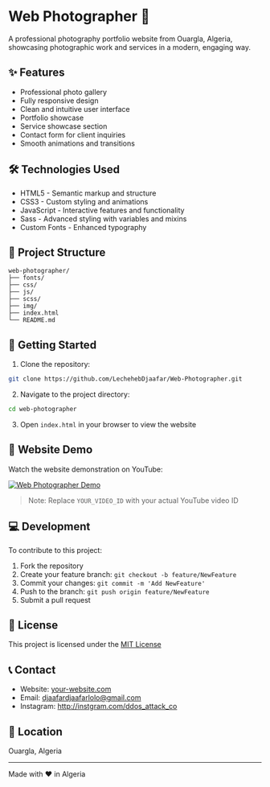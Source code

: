 # Web Photographer 📸

A professional photography portfolio website from Ouargla, Algeria, showcasing photographic work and services in a modern, engaging way.

## ✨ Features

* Professional photo gallery
* Fully responsive design
* Clean and intuitive user interface
* Portfolio showcase
* Service showcase section
* Contact form for client inquiries
* Smooth animations and transitions

## 🛠️ Technologies Used

* HTML5 - Semantic markup and structure
* CSS3 - Custom styling and animations
* JavaScript - Interactive features and functionality
* Sass - Advanced styling with variables and mixins
* Custom Fonts - Enhanced typography

## 📂 Project Structure

```
web-photographer/
├── fonts/
├── css/
├── js/
├── scss/
├── img/
├── index.html
└── README.md
```

## 🚀 Getting Started

1. Clone the repository:
```bash
git clone https://github.com/LechehebDjaafar/Web-Photographer.git
```

2. Navigate to the project directory:
```bash
cd web-photographer
```


3. Open `index.html` in your browser to view the website

## 🎥 Website Demo

Watch the website demonstration on YouTube:

[![Web Photographer Demo](https://img.youtube.com/vi/YOUR_VIDEO_ID/0.jpg)](https://www.youtube.com/watch?v=YOUR_VIDEO_ID)

> Note: Replace `YOUR_VIDEO_ID` with your actual YouTube video ID

## 💻 Development

To contribute to this project:

1. Fork the repository
2. Create your feature branch: `git checkout -b feature/NewFeature`
3. Commit your changes: `git commit -m 'Add NewFeature'`
4. Push to the branch: `git push origin feature/NewFeature`
5. Submit a pull request

## 📄 License

This project is licensed under the [MIT License](LICENSE)

## 📞 Contact

* Website: [your-website.com](http://lechehebdjaafar.pythonanywhere.com/index)
* Email: djaafardjaafarlolo@gmail.com
* Instagram: http://instgram.com/ddos_attack_co

## 📍 Location

Ouargla, Algeria

---
Made with ❤️ in Algeria